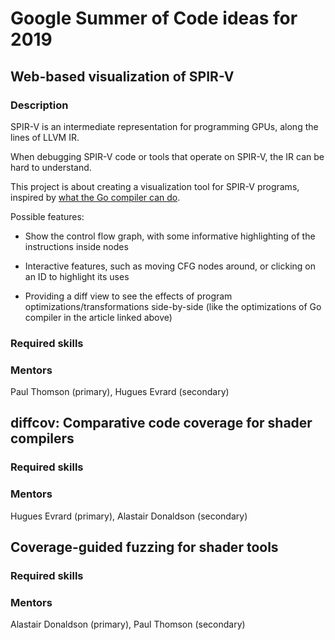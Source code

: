 # Google Summer of Code ideas for 2019

## Web-based visualization of SPIR-V

### Description

SPIR-V is an intermediate representation for programming GPUs, along the lines
of LLVM IR.

When debugging SPIR-V code or tools that operate on SPIR-V, the IR can be hard
to understand.

This project is about creating a visualization tool for SPIR-V programs,
inspired by [what the Go compiler can
do](https://pauladamsmith.com/blog/2016/08/go-1.7-ssa.html).

Possible features:

* Show the control flow graph, with some informative highlighting of the
  instructions inside nodes

* Interactive features, such as moving CFG nodes around, or clicking on an ID to
  highlight its uses

* Providing a diff view to see the effects of program
  optimizations/transformations side-by-side (like the optimizations of Go
  compiler in the article linked above)

### Required skills





### Mentors

Paul Thomson (primary), Hugues Evrard (secondary)



## diffcov: Comparative code coverage for shader compilers

### Required skills

### Mentors

Hugues Evrard (primary), Alastair Donaldson (secondary)


## Coverage-guided fuzzing for shader tools

### Required skills

### Mentors

Alastair Donaldson (primary), Paul Thomson (secondary)
